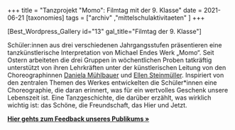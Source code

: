 +++
title = "Tanzprojekt \"Momo\": Filmtag mit der 9. Klasse"
date = 2021-06-21
[taxonomies]
tags = ["archiv" ,"mittelschulaktivitaeten" ]
+++

\[Best\_Wordpress\_Gallery id="13" gal\_title="Filmtag der 9. Klasse"\]

Schüler:innen aus drei verschiedenen Jahrgangsstufen präsentieren eine tanzkünstlerische Interpretation von Michael Endes Werk „Momo“. Seit Ostern arbeiteten die drei Gruppen in wöchentlichen Proben tatkräftig unterstützt von ihren Lehrkräften unter der künstlerischen Leitung von den Choreographinnen [Daniela Mühlbauer](https://danielamuehlbauer.de) und [Ellen Steinmüller](https://ellensteinmuller.com/de/). Inspiriert von den zentralen Themen des Werkes entwickelten die Schüler\*innen eine Choreographie, die daran erinnert, was für ein wertvolles Geschenk unsere Lebenszeit ist. Eine Tanzgeschichte, die darüber erzählt, was wirklich wichtig ist: das Schöne, die Freundschaft, das Hier und Jetzt. 

**[Hier gehts zum Feedback unseres Publikums »](https://volksschule-partenkirchen.de/2021/07/19/feedback-zum-unserem-momo-projekt/)**
